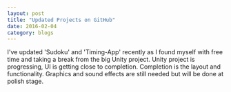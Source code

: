 ```yaml
---
layout: post
title: "Updated Projects on GitHub"
date: 2016-02-04
category: blogs
---
```


I've updated 'Sudoku' and 'Timing-App' recently as I found myself with free time and taking a break from the big Unity project. Unity project is progressing, UI is getting close to completion. Completion is the layout and functionality. Graphics and sound effects are still needed but will be done at polish stage. 
